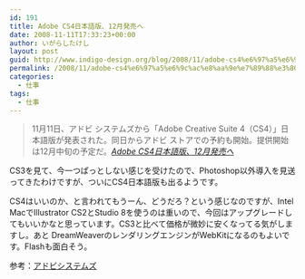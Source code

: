 ```yaml
---
id: 191
title: Adobe CS4日本語版、12月発売へ
date: 2008-11-11T17:33:23+00:00
author: いがらしたけし
layout: post
guid: http://www.indigo-design.org/blog/2008/11/adobe-cs4%e6%97%a5%e6%9c%ac%e8%aa%9e%e7%89%88%e3%80%8112%e6%9c%88%e7%99%ba%e5%a3%b2%e3%81%b8/
permalink: /2008/11/adobe-cs4%e6%97%a5%e6%9c%ac%e8%aa%9e%e7%89%88%e3%80%8112%e6%9c%88%e7%99%ba%e5%a3%b2%e3%81%b8/
categories:
  - 仕事
tags:
  - 仕事
---
```

<blockquote cite="http://ascii.jp/elem/000/000/187/187499/">
  <p>
    11月11日、アドビ システムズから「Adobe Creative Suite 4（CS4）」日本語版が発表された。同日からアドビ ストアでの予約も開始。提供開始は12月中旬の予定だ。<cite><a href="http://ascii.jp/elem/000/000/187/187499/">Adobe CS4日本語版、12月発売へ</a></cite>
  </p>
</blockquote>

CS3を見て、今一つぱっとしない感じを受けたので、Photoshop以外導入を見送ってきたわけですが、ついにCS4日本語版も出るようです。

CS4はいいのか、と言われてもうーん、どうだろ？という感じなのですが、Intel MacでIllustrator CS2とStudio 8を使うのは重いので、今回はアップグレードしてもいいかなと思っています。CS3と比べて価格が微妙に安くなってる気がしますし。あと DreamWeaverのレンダリングエンジンがWebKitになるのもよいです。Flashも面白そう。

参考：[アドビシステムズ](http://www.adobe.com/jp/)
